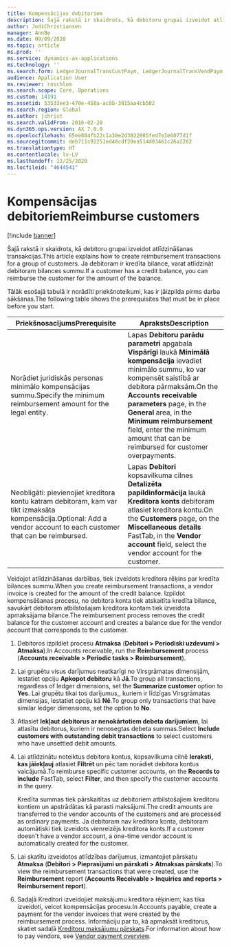 ```yaml
---
title: Kompensācijas debitoriem
description: Šajā rakstā ir skaidrots, kā debitoru grupai izveidot atlīdzināšanas transakcijas. Ja debitoram ir kredīta bilance, varat atlīdzināt debitoram bilances summu.
author: JodiChristiansen
manager: AnnBe
ms.date: 09/09/2020
ms.topic: article
ms.prod: ''
ms.service: dynamics-ax-applications
ms.technology: ''
ms.search.form: LedgerJournalTransCustPaym, LedgerJournalTransVendPaym
audience: Application User
ms.reviewer: roschlom
ms.search.scope: Core, Operations
ms.custom: 14191
ms.assetid: 53533ee3-470e-458a-ac8b-3815aa4cb502
ms.search.region: Global
ms.author: jchrist
ms.search.validFrom: 2016-02-28
ms.dyn365.ops.version: AX 7.0.0
ms.openlocfilehash: 65ee884fb22c1a38e2d3022085fed7e3e6077d1f
ms.sourcegitcommit: deb711c92251ed48cdf20ea514d03461c26a2262
ms.translationtype: HT
ms.contentlocale: lv-LV
ms.lasthandoff: 11/25/2020
ms.locfileid: "4644541"
---
```

# <a name="reimburse-customers"></a><span data-ttu-id="e0cd0-104">Kompensācijas debitoriem</span><span class="sxs-lookup"><span data-stu-id="e0cd0-104">Reimburse customers</span></span>

[!include [banner](../includes/banner.md)]

<span data-ttu-id="e0cd0-105">Šajā rakstā ir skaidrots, kā debitoru grupai izveidot atlīdzināšanas transakcijas.</span><span class="sxs-lookup"><span data-stu-id="e0cd0-105">This article explains how to create reimbursement transactions for a group of customers.</span></span> <span data-ttu-id="e0cd0-106">Ja debitoram ir kredīta bilance, varat atlīdzināt debitoram bilances summu.</span><span class="sxs-lookup"><span data-stu-id="e0cd0-106">If a customer has a credit balance, you can reimburse the customer for the amount of the balance.</span></span> 

<span data-ttu-id="e0cd0-107">Tālāk esošajā tabulā ir norādīti priekšnoteikumi, kas ir jāizpilda pirms darba sākšanas.</span><span class="sxs-lookup"><span data-stu-id="e0cd0-107">The following table shows the prerequisites that must be in place before you start.</span></span>

| <span data-ttu-id="e0cd0-108">Priekšnosacījums</span><span class="sxs-lookup"><span data-stu-id="e0cd0-108">Prerequisite</span></span>                                                            | <span data-ttu-id="e0cd0-109">Apraksts</span><span class="sxs-lookup"><span data-stu-id="e0cd0-109">Description</span></span> |
|-------------------------------------------------------------------------|-------------|
| <span data-ttu-id="e0cd0-110">Norādiet juridiskās personas minimālo kompensācijas summu.</span><span class="sxs-lookup"><span data-stu-id="e0cd0-110">Specify the minimum reimbursement amount for the legal entity.</span></span>          | <span data-ttu-id="e0cd0-111">Lapas **Debitoru parādu parametri** apgabala **Vispārīgi** laukā **Minimālā kompensācija** ievadiet minimālo summu, ko var kompensēt saistībā ar debitora pārmaksām.</span><span class="sxs-lookup"><span data-stu-id="e0cd0-111">On the **Accounts receivable parameters** page, in the **General** area, in the **Minimum reimbursement** field, enter the minimum amount that can be reimbursed for customer overpayments.</span></span> |
| <span data-ttu-id="e0cd0-112">Neobligāti: pievienojiet kreditora kontu katram debitoram, kam var tikt izmaksāta kompensācija.</span><span class="sxs-lookup"><span data-stu-id="e0cd0-112">Optional: Add a vendor account to each customer that can be reimbursed.</span></span> | <span data-ttu-id="e0cd0-113">Lapas **Debitori** kopsavilkuma cilnes **Detalizēta papildinformācija** laukā **Kreditora konts** debitoram atlasiet kreditora kontu.</span><span class="sxs-lookup"><span data-stu-id="e0cd0-113">On the **Customers** page, on the **Miscellaneous details** FastTab, in the **Vendor account** field, select the vendor account for the customer.</span></span> |

<span data-ttu-id="e0cd0-114">Veidojot atlīdzināšanas darbības, tiek izveidots kreditora rēķins par kredīta bilances summu.</span><span class="sxs-lookup"><span data-stu-id="e0cd0-114">When you create reimbursement transactions, a vendor invoice is created for the amount of the credit balance.</span></span> <span data-ttu-id="e0cd0-115">Izpildot kompensēšanas procesu, no debitora konta tiek atskaitīta kredīta bilance, savukārt debitoram atbilstošajam kreditora kontam tiek izveidota apmaksājama bilance.</span><span class="sxs-lookup"><span data-stu-id="e0cd0-115">The reimbursement process removes the credit balance for the customer account and creates a balance due for the vendor account that corresponds to the customer.</span></span>

1. <span data-ttu-id="e0cd0-116">Debitoros izpildiet procesu **Atmaksa** (**Debitori \> Periodiski uzdevumi \> Atmaksa**).</span><span class="sxs-lookup"><span data-stu-id="e0cd0-116">In Accounts receivable, run the **Reimbursement** process (**Accounts receivable \> Periodic tasks \> Reimbursement**).</span></span>
2. <span data-ttu-id="e0cd0-117">Lai grupētu visus darījumus neatkarīgi no Virsgrāmatas dimensijām, iestatiet opciju **Apkopot debitoru** kā **Jā**.</span><span class="sxs-lookup"><span data-stu-id="e0cd0-117">To group all transactions, regardless of ledger dimensions, set the **Summarize customer** option to **Yes**.</span></span> <span data-ttu-id="e0cd0-118">Lai grupētu tikai tos darījumus,, kuriem ir līdzīgas Virsgrāmatas dimensijas, iestatiet opciju kā **Nē**.</span><span class="sxs-lookup"><span data-stu-id="e0cd0-118">To group only transactions that have similar ledger dimensions, set the option to **No**.</span></span>
3. <span data-ttu-id="e0cd0-119">Atlasiet **Iekļaut debitorus ar nenokārtotiem debeta darījumiem**, lai atlasītu debitorus, kuriem ir nenosegtas debeta summas.</span><span class="sxs-lookup"><span data-stu-id="e0cd0-119">Select **Include customers with outstanding debit transactions** to select customers who have unsettled debit amounts.</span></span>
4. <span data-ttu-id="e0cd0-120">Lai atlīdzinātu noteiktus debitora kontus, kopsavilkuma cilnē **Ieraksti, kas jāiekļauj** atlasiet **Filtrēt** un pēc tam norādiet debitora kontus vaicājumā.</span><span class="sxs-lookup"><span data-stu-id="e0cd0-120">To reimburse specific customer accounts, on the **Records to include** FastTab, select **Filter**, and then specify the customer accounts in the query.</span></span>

    <span data-ttu-id="e0cd0-121">Kredīta summas tiek pārskaitītas uz debitoriem atbilstošajiem kreditoru kontiem un apstrādātas kā parasti maksājumi.</span><span class="sxs-lookup"><span data-stu-id="e0cd0-121">The credit amounts are transferred to the vendor accounts of the customers and are processed as ordinary payments.</span></span> <span data-ttu-id="e0cd0-122">Ja debitoram nav kreditora konta, debitoram automātiski tiek izveidots vienreizējs kreditora konts.</span><span class="sxs-lookup"><span data-stu-id="e0cd0-122">If a customer doesn't have a vendor account, a one-time vendor account is automatically created for the customer.</span></span>

5. <span data-ttu-id="e0cd0-123">Lai skatītu izveidotos atlīdzības darījumus, izmantojiet pārskatu **Atmaksa** (**Debitori \> Pieprasījumi un pārskati \> Atmaksas pārskats**).</span><span class="sxs-lookup"><span data-stu-id="e0cd0-123">To view the reimbursement transactions that were created, use the **Reimbursement** report (**Accounts Receivable \> Inquiries and reports \> Reimbursement report**).</span></span>
6. <span data-ttu-id="e0cd0-124">Sadaļā Kreditori izveidojiet maksājumu kreditora rēķiniem, kas tika izveidoti, veicot kompensācijas procesu.</span><span class="sxs-lookup"><span data-stu-id="e0cd0-124">In Accounts payable, create a payment for the vendor invoices that were created by the reimbursement process.</span></span> <span data-ttu-id="e0cd0-125">Informāciju par to, kā apmaksāt kreditorus, skatiet sadaļā [Kreditoru maksājumu pārskats](../accounts-payable/Vendor-payments-workspace.md).</span><span class="sxs-lookup"><span data-stu-id="e0cd0-125">For information about how to pay vendors, see [Vendor payment overview](../accounts-payable/Vendor-payments-workspace.md).</span></span>
